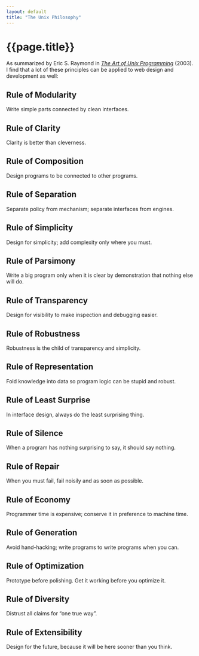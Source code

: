 ```yaml
---
layout: default
title: "The Unix Philosophy"
---
```


# {{page.title}}

As summarized by Eric S. Raymond in [*The Art of Unix Programming*](http://homepage.cs.uri.edu/~thenry/resources/unix_art/index.html) (2003). I find that a lot of these principles can be applied to web design and development as well:

## Rule of Modularity
Write simple parts connected by clean interfaces.

## Rule of Clarity
Clarity is better than cleverness.

## Rule of Composition
Design programs to be connected to other programs.

## Rule of Separation
Separate policy from mechanism; separate interfaces from engines.

## Rule of Simplicity
Design for simplicity; add complexity only where you must.

## Rule of Parsimony
Write a big program only when it is clear by demonstration that nothing else will do.

## Rule of Transparency
Design for visibility to make inspection and debugging easier.

## Rule of Robustness
Robustness is the child of transparency and simplicity.

## Rule of Representation
Fold knowledge into data so program logic can be stupid and robust.

## Rule of Least Surprise
In interface design, always do the least surprising thing.

## Rule of Silence
When a program has nothing surprising to say, it should say nothing.

## Rule of Repair
When you must fail, fail noisily and as soon as possible.

## Rule of Economy
Programmer time is expensive; conserve it in preference to machine time.

## Rule of Generation
Avoid hand-hacking; write programs to write programs when you can.

## Rule of Optimization
Prototype before polishing. Get it working before you optimize it.

## Rule of Diversity
Distrust all claims for “one true way”.

## Rule of Extensibility
Design for the future, because it will be here sooner than you think.
